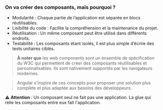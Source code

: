 ### On va créer des composants, mais pourquoi ?

- Modularité : Chaque partie de l’application est séparée en blocs réutilisables.
- Lisibilité du code : Facilite la compréhension et la maintenance du projet.
- Réutilisation : Un même composant peut être utilisé dans différents endroits.
- Testabilité : Les composants étant isolés, il est plus simple d’écrire des tests unitaires ciblés.


> **À noter que** les web components sont un ensemble de spécification du W3C 
> qui permettent de créer des composants réutilisables et personnalisables.
> Ils sont nativement supportés par les navigateurs modernes.

> Angular s'inspire de ces concepts pour proposer une solution plus complète
> et plus adaptée aux besoins des développeurs.

:warning: **Attention** : Un composant seul ne fait pas une application. La glue qui relie les composants entre eux fait l'application.
